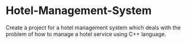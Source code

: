 # Hotel-Management-System
Create a project for a hotel management system which deals with the problem of how to manage a hotel service using C++ language.
